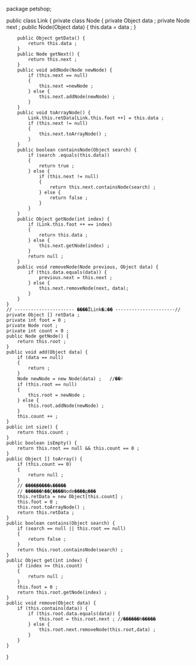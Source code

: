 package petshop;

public class Link 
{
	private class Node
	{
		private Object data ;
		private Node next ;
		public Node(Object data) {
			this.data = data ;
		}

		public Object getData() {
			return this.data ;
		}
		public Node getNext() {
			return this.next ;
		}
		public void addNode(Node newNode) {
			if (this.next == null)
			{
				this.next =newNode ;
			} else {
				this.next.addNode(newNode) ;
			}
		}
		public void toArrayNode() {
			Link.this.retData[Link.this.foot ++] = this.data ;
			if (this.next != null)
			{
				this.next.toArrayNode() ;
			}
		}
		public boolean containsNode(Object search) {
			if (search .equals(this.data))
			{
				return true ;
			} else {
				if (this.next != null)
				{
					return this.next.containsNode(search) ;
				} else {
					return false ;
				}
			}
		}
		public Object getNode(int index) {
			if (Link.this.foot ++ == index)
			{
				return this.data ;
			} else {
				this.next.getNode(index) ;
			}
			return null ;
		}
		public void removeNode(Node previous, Object data) {
			if (this.data.equals(data)) {
				previous.next = this.next ;
			} else {
				this.next.removeNode(next, data);
			}
		}
	}
	// ---------------------- ����ΪLink�ඨ�� ----------------------//
	private Object [] retData ;
	private int foot = 0 ;
	private Node root ;
	private int count = 0 ;
	public Node getNode() {
		return this.root ;
	}
	public void add(Object data) {
		if (data == null)
		{
			return ;
		}
		Node newNode = new Node(data) ;   //��װ
		if (this.root == null) 
		{
			this.root = newNode ;
		} else {
			this.root.addNode(newNode) ;
		}
		this.count ++ ;
	}
	public int size() {
		return this.count ;
	}
	public boolean isEmpty() {
		return this.root == null && this.count == 0 ;
	}
	public Object [] toArray() {
		if (this.count == 0)
		{
			return null ;
		}
		// ����ָ�����ȵ�����
		// ������һ��Ҫ����Node����д���
		this.retData = new Object[this.count] ;
		this.foot = 0 ;
		this.root.toArrayNode() ;
		return this.retData ;
	}
	public boolean contains(Object search) {
		if (search == null || this.root == null)
		{
			return false ;
		}
		return this.root.containsNode(search) ;
	}
	public Object get(int index) {
		if (index >= this.count)
		{
			return null ;
		}
		this.foot = 0 ;
		return this.root.getNode(index) ;
	}
	public void remove(Object data) {
		if (this.contains(data)) {
			if (this.root.data.equals(data)) {
				this.root = this.root.next ; //������һ�����
			} else {
				this.root.next.removeNode(this.root,data) ;
			}
		}
	}
}

